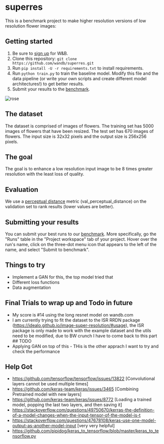 # superres

This is a benchmark project to make higher resolution versions of low resolution flower images:

## Getting started

1. Be sure to [sign up](https://app.wandb.ai/login?signup=true) for W&B.
2. Clone this repository: `git clone https://github.com/wandb/superres.git`
3. Run `pip install -U -r requirements.txt` to install requirements.
4. Run `python train.py` to train the baseline model. Modify this file and the data pipeline (or write your own scripts and create different model architectures!) to get better results.
5. Submit your results to the [benchmark](https://app.wandb.ai/wandb/superres/benchmark).

![rose](https://user-images.githubusercontent.com/17/58977464-a7104080-877e-11e9-82b1-24abe5677ee1.jpg)

## The dataset

The dataset is comprised of images of flowers.  The training set has 5000 images of flowers that have been resized.  The test set has 670 images of flowers.  The input size is 32x32 pixels and the output size is 256x256 pixels.


## The goal

The goal is to enhance a low resolution input image to be 8 times greater resolution with the least loss of quality.

## Evaluation

We use a [perceptual distance](https://www.compuphase.com/cmetric.htm) metric (val_perceptual_distance) on the validation set to rank results (lower values are better).

## Submitting your results

You can submit your best runs to our [benchmark](https://app.wandb.ai/wandb/superres/benchmark). More specifically, go the "Runs" table in the "Project workspace" tab of your project.
Hover over the run's name, click on the three-dot menu icon that appears to the left of the name, and select "Submit to benchmark".

## Things to try

- Implement a GAN for this, the top model tried that
- Different loss functions
- Data augmentation

## Final Trials to wrap up and Todo in future
- My score is #14 using the long resnet model on wandb.com
- I am currently trying to fit the dataset to the ISR RRDN package (https://idealo.github.io/image-super-resolution/#usage), the ISR package is only made to work with the example dataset and the utils need to be modified, due to BW crunch I have to come back to this part ## TODO
- Applying GAN on top of this - THis is the other apprach I want to try and check the performance


## Help Got

- https://github.com/tensorflow/tensorflow/issues/13822 [Convolutional layers cannot be used multiple times]
- https://github.com/keras-team/keras/issues/3465 [Combining Pretrained model with new layers]
- https://github.com/keras-team/keras/issues/8772 [Loading a trained model, popping the last two layers, and then saving it]
- https://stackoverflow.com/questions/49750670/kerras-the-definition-of-a-model-changes-when-the-input-tensor-of-the-model-is-t
- https://stackoverflow.com/questions/47678108/keras-use-one-model-output-as-another-model-input [very very helpful]
- https://github.com/pipidog/keras_to_tensorflow/blob/master/keras_to_tensorflow.py